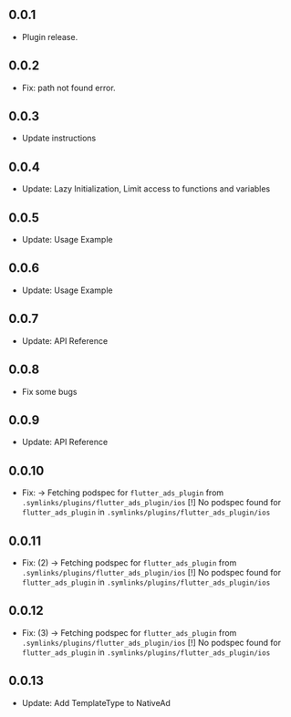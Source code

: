 ## 0.0.1

* Plugin release.

## 0.0.2

* Fix: path not found error.

## 0.0.3

* Update instructions

## 0.0.4

* Update: Lazy Initialization, Limit access to functions and variables

## 0.0.5

* Update: Usage Example

## 0.0.6

* Update: Usage Example

## 0.0.7

* Update: API Reference

## 0.0.8

* Fix some bugs

## 0.0.9

* Update: API Reference

## 0.0.10

* Fix:  -> Fetching podspec for `flutter_ads_plugin` from `.symlinks/plugins/flutter_ads_plugin/ios`
  [!] No podspec found for `flutter_ads_plugin` in `.symlinks/plugins/flutter_ads_plugin/ios`

## 0.0.11

* Fix: (2) -> Fetching podspec for `flutter_ads_plugin` from
  `.symlinks/plugins/flutter_ads_plugin/ios`
  [!] No podspec found for `flutter_ads_plugin` in `.symlinks/plugins/flutter_ads_plugin/ios`

## 0.0.12

* Fix: (3) -> Fetching podspec for `flutter_ads_plugin` from
  `.symlinks/plugins/flutter_ads_plugin/ios`
  [!] No podspec found for `flutter_ads_plugin` in `.symlinks/plugins/flutter_ads_plugin/ios`

## 0.0.13

* Update: Add TemplateType to NativeAd